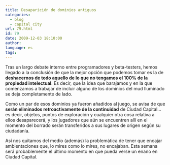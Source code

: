 ```yaml
---
title: Desaparición de dominios antiguos
categories:
  - blog
  - capital city
url: 79.html
id: 79
date: 2009-12-03 18:10:00
author:
language: es
tags:
---
```


Tras un largo debate interno entre programadores y beta-testers, hemos llegado a la conclusión de que la mejor opción que podemos tomar es la de **deshacernos de todo aquello de lo que no tengamos el 100% de la propiedad intelectual**. Es decir, que la idea que barajamos y en la que comenzamos a trabajar de incluir alguno de los dominios del mud Iluminado se deja completamente de lado.

Como un par de esos dominios ya fueron añadidos al juego, se avisa de que **serán eliminados retroactivamente de la continuidad** de Ciudad Capital... es decir, objetos, puntos de exploración y cualquier otra cosa relativa a ellos desaparecerá, y los jugadores que aún se encuentren allí en el momento del borrado serán transferidos a sus lugares de origen según su ciudadanía.

Así nos quitamos del medio (además) la problemática de tener que encajar ambientaciones que, lo mires como lo mires, no encajaban. Esta semana será probablemente el último momento en que pueda verse un enano en Ciudad Capital.

